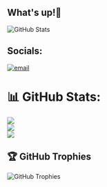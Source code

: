 ## What's up!👾
![GitHub Stats](http://github-profile-summary-cards.vercel.app/api/cards/stats?username=Nesrine1024&theme=dark&hide)


## Socials:
[![email](https://img.shields.io/badge/Email-D14836?logo=gmail&logoColor=white)](mailto:nessrinhana2006@gmail.com) 

# 📊 GitHub Stats:
![](https://github-readme-stats.vercel.app/api?username=Nesrine1024&theme=dark&hide_border=false&include_all_commits=false&count_private=false)<br/>
![](https://github-readme-streak-stats.herokuapp.com/?user=Nesrine1024&theme=dark&hide_border=false)<br/>
![](https://github-readme-stats.vercel.app/api/top-langs/?username=Nesrine1024&theme=dark&hide_border=false&include_all_commits=false&count_private=false&layout=compact)

## 🏆 GitHub Trophies
![GitHub Trophies](https://github-profile-trophy.vercel.app/?username=Nesrine1024&theme=dark&hide)


